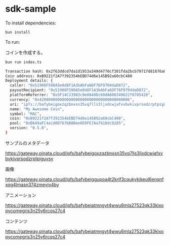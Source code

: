 # sdk-sample

To install dependencies:

```bash
bun install
```

To run:

コインを作成する。

```bash
bun run index.ts
```

```bash
Transaction hash: 0x2f63ddcd7da1d1953a349d4770cf301fda2bcb79717d81876a06e3eaf41d7998
Coin address: 0xB9221f2A7f392354bEBD74d6e145B92a60cbC480
Deployment details: {
  caller: "0x51908F598A5e0d8F1A3bAbFa6DF76F9704daD072",
  payoutRecipient: "0x51908F598A5e0d8F1A3bAbFa6DF76F9704daD072",
  platformReferrer: "0x5F14C23983c9e0840Dc60dA880349622f0785420",
  currency: "0x4200000000000000000000000000000000000006",
  uri: "ipfs://bafybeigoxzqzbnxsn35vq7lls3ljxdcwjafxvbvkivprsodzrptpiguysy",
  name: "My Awesome Coin",
  symbol: "MAC",
  coin: "0xB9221f2A7f392354bEBD74d6e145B92a60cbC480",
  pool: "0xB649aFC4a1d0D767bB8Bee0E8FE7Aa7618dc9285",
  version: "0.5.0",
}
```

サンプルのメタデータ

https://gateway.pinata.cloud/ipfs/bafybeigoxzqzbnxsn35vq7lls3ljxdcwjafxvbvkivprsodzrptpiguysy

画像

https://gateway.pinata.cloud/ipfs/bafybeiggupoa4t2krjf3cqukykikeul6enqnfxqg4lmasn374zmeyjv4by

アニメーション

https://gateway.pinata.cloud/ipfs/bafybeiatmngyt4wwu6mla27523qk33klxopycomegris3n25y6rcqs27c4

コンテンツ


https://gateway.pinata.cloud/ipfs/bafybeiatmngyt4wwu6mla27523qk33klxopycomegris3n25y6rcqs27c4
